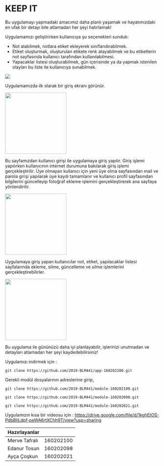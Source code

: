 # KEEP IT

Bu uygulamayı yapmadaki amacımız daha planlı yaşamak ve hayatımızdaki en ufak bir detayı bile atlamadan her şeyi hatırlamak!

Uygulamamızı geliştirirken kullanıcıya şu seçenekleri sunduk:
 * Not alabilmek, notlara etiket ekleyerek sınıflandırabilmek.
 * Etiket oluşturmak, oluşturulan etikete renk atayabilmek ve bu etiketlerin not sayfasında kullanıcı tarafından kullanılabilmesi.
 * Yapacaklar listesi oluşturabilmek, gün içerisinde ya da yapmak istenilen olayları bu liste ile kullanıcıya sunabilmek.
 
 
 
 ![](https://github.com/2019-BLM441/app-160202100/blob/master/KeepIt.gif)
 
 
Uygulamamızda ilk olarak bir giriş ekranı görünür. 

<img src="https://github.com/2019-BLM441/app-160202100/blob/master/IMG_1429.PNG" width=200 align=center>



Bu sayfamızdan kullanıcı girişi ile uygulamaya giriş yapılır. Giriş işlemi yapılırken kullanıcının internet durumuna bakılarak giriş işlemi gerçekleştirilir. 
Üye olmayan kullanıcı için yeni üye olma sayfasından mail ve parola girişi yapılarak üye kaydı tamamlanır ve kullanıcı profil sayfasından bilgilerini güncelleyip fotoğraf ekleme işlemini gerçekleştirerek ana sayfaya yönlendirilir.

<img src="https://github.com/2019-BLM441/app-160202100/blob/master/IMG_1433.PNG" width=200 align=center>


Uygulamaya giriş yapan kullanıcılar not, etiket, yapılacaklar listesi sayfalarında ekleme, silme, güncelleme ve silme işlemlerini gerçekleştirebilirler.

<img src="https://github.com/2019-BLM441/app-160202100/blob/master/IMG_1436.PNG" width=200 align=center>



Bu uygulama ile gününüzü daha iyi planlayabilir, işlerinizi unutmadan ve detayları atlamadan her şeyi kaydedebilirsiniz!



Uygulamızı indirmek için :
 
 ```
git clone https://github.com/2019-BLM441/app-160202100.git

```

Gerekli modül dosyalarının adreslerine girip,

 ```
git clone https://github.com/2019-BLM441/module-160202100.git 

```

```
git clone https://github.com/2019-BLM441/module-160202098.git 

```
 
```
git clone https://github.com/2019-BLM441/module-160202021.git 

```


Uygulamızın kısa bir videosu için : https://drive.google.com/file/d/1kghEtOS-PdbBIiLdpf-peWA6rtXChh9T/view?usp=sharing 

| Hazırlayanlar |                |
| ------------- |  ------------- | 
| Merve Tafralı |  160202100     | 
| Edanur Tosun  |  160202098     | 
| Ayça Çoşkun   |  160202021     | 
